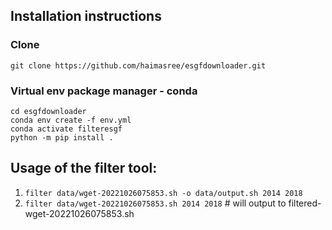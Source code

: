 ## Installation instructions

### Clone 
```git clone https://github.com/haimasree/esgfdownloader.git```

### Virtual env package manager - conda
```
cd esgfdownloader
conda env create -f env.yml
conda activate filteresgf
python -m pip install .
```


## Usage of the filter tool:

1. `filter data/wget-20221026075853.sh -o data/output.sh 2014 2018`
2. `filter data/wget-20221026075853.sh 2014 2018` # will output to  filtered-wget-20221026075853.sh
